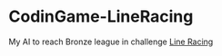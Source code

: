 # CodinGame-LineRacing

My AI to reach Bronze league in challenge [Line Racing](https://www.codingame.com/multiplayer/bot-programming/line-racing)

